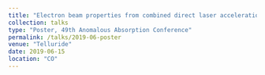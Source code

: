 ```yaml
---
title: "Electron beam properties from combined direct laser acceleration and plasma acceleration"
collection: talks
type: "Poster, 49th Anomalous Absorption Conference"
permalink: /talks/2019-06-poster
venue: "Telluride"
date: 2019-06-15
location: "CO"
---
```

